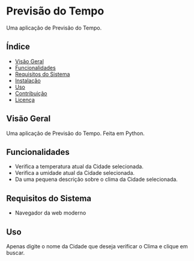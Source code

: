 # Previsão do Tempo

Uma aplicação de Previsão do Tempo.

## Índice

- [Visão Geral](#visão-geral)
- [Funcionalidades](#funcionalidades)
- [Requisitos do Sistema](#requisitos-do-sistema)
- [Instalação](#instalação)
- [Uso](#uso)
- [Contribuição](#contribuição)
- [Licença](#licença)

## Visão Geral

Uma aplicação de Previsão do Tempo. Feita em Python.

## Funcionalidades

- Verifica a temperatura atual da Cidade selecionada.
- Verifica a umidade atual da Cidade selecionada.
- Da uma pequena descrição sobre o clima da Cidade selecionada.

## Requisitos do Sistema

- Navegador da web moderno

## Uso

Apenas digite o nome da Cidade que deseja verificar o Clima e clique em buscar.
